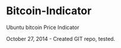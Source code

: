 Bitcoin-Indicator
=================

Ubuntu bitcoin Price Indicator

October 27, 2014 - Created GIT repo, tested.
